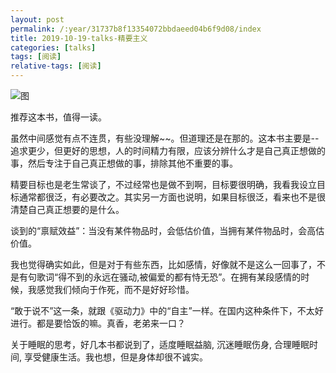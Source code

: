 ```yaml
---
layout: post
permalink: /:year/31737b8f13354072bbdaeed04b6f9d08/index
title: 2019-10-19-talks-精要主义
categories: [talks]
tags: [阅读]
relative-tags: [阅读]
---
```


![图](https://gitee.com/linxingyang/at-2020-10-02-image/raw/master/image/T-talks/image/2019/books/jyzy.jpg)

推荐这本书，值得一读。

虽然中间感觉有点不连贯，有些没理解~~。但道理还是在那的。这本书主要是--追求更少，但更好的思想，人的时间精力有限，应该分辨什么才是自己真正想做的事，然后专注于自己真正想做的事，排除其他不重要的事。

精要目标也是老生常谈了，不过经常也是做不到啊，目标要很明确，我看我设立目标通常都很泛，有必要改之。其实另一方面也说明，如果目标很泛，看来也不是很清楚自己真正想要的是什么。

谈到的“禀赋效益”：当没有某件物品时，会低估价值，当拥有某件物品时，会高估价值。 

我也觉得确实如此，但是对于有些东西，比如感情，好像就不是这么一回事了，不是有句歌词“得不到的永远在骚动,被偏爱的都有恃无恐”。在拥有某段感情的时候，我感觉我们倾向于作死，而不是好好珍惜。


“敢于说不”这一条，就跟《驱动力》中的“自主”一样。在国内这种条件下，不太好进行。都是要恰饭的嘛。真香，老弟来一口？

关于睡眠的思考，好几本书都说到了，适度睡眠益脑, 沉迷睡眠伤身, 合理睡眠时间, 享受健康生活。我也想，但是身体却很不诚实。
